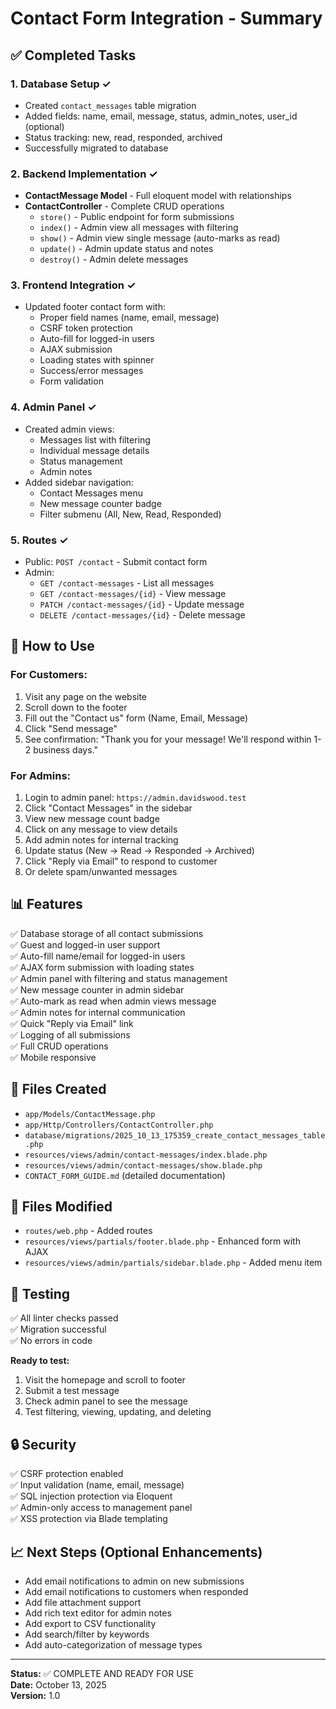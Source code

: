 # Contact Form Integration - Summary

## ✅ Completed Tasks

### 1. Database Setup ✓
- Created `contact_messages` table migration
- Added fields: name, email, message, status, admin_notes, user_id (optional)
- Status tracking: new, read, responded, archived
- Successfully migrated to database

### 2. Backend Implementation ✓
- **ContactMessage Model** - Full eloquent model with relationships
- **ContactController** - Complete CRUD operations
  - `store()` - Public endpoint for form submissions
  - `index()` - Admin view all messages with filtering
  - `show()` - Admin view single message (auto-marks as read)
  - `update()` - Admin update status and notes
  - `destroy()` - Admin delete messages

### 3. Frontend Integration ✓
- Updated footer contact form with:
  - Proper field names (name, email, message)
  - CSRF token protection
  - Auto-fill for logged-in users
  - AJAX submission
  - Loading states with spinner
  - Success/error messages
  - Form validation

### 4. Admin Panel ✓
- Created admin views:
  - Messages list with filtering
  - Individual message details
  - Status management
  - Admin notes
- Added sidebar navigation:
  - Contact Messages menu
  - New message counter badge
  - Filter submenu (All, New, Read, Responded)

### 5. Routes ✓
- Public: `POST /contact` - Submit contact form
- Admin: 
  - `GET /contact-messages` - List all messages
  - `GET /contact-messages/{id}` - View message
  - `PATCH /contact-messages/{id}` - Update message
  - `DELETE /contact-messages/{id}` - Delete message

## 🎯 How to Use

### For Customers:
1. Visit any page on the website
2. Scroll down to the footer
3. Fill out the "Contact us" form (Name, Email, Message)
4. Click "Send message"
5. See confirmation: "Thank you for your message! We'll respond within 1-2 business days."

### For Admins:
1. Login to admin panel: `https://admin.davidswood.test`
2. Click "Contact Messages" in the sidebar
3. View new message count badge
4. Click on any message to view details
5. Add admin notes for internal tracking
6. Update status (New → Read → Responded → Archived)
7. Click "Reply via Email" to respond to customer
8. Or delete spam/unwanted messages

## 📊 Features

✅ Database storage of all contact submissions  
✅ Guest and logged-in user support  
✅ Auto-fill name/email for logged-in users  
✅ AJAX form submission with loading states  
✅ Admin panel with filtering and status management  
✅ New message counter in admin sidebar  
✅ Auto-mark as read when admin views message  
✅ Admin notes for internal communication  
✅ Quick "Reply via Email" link  
✅ Logging of all submissions  
✅ Full CRUD operations  
✅ Mobile responsive  

## 📁 Files Created

- `app/Models/ContactMessage.php`
- `app/Http/Controllers/ContactController.php`
- `database/migrations/2025_10_13_175359_create_contact_messages_table.php`
- `resources/views/admin/contact-messages/index.blade.php`
- `resources/views/admin/contact-messages/show.blade.php`
- `CONTACT_FORM_GUIDE.md` (detailed documentation)

## 📝 Files Modified

- `routes/web.php` - Added routes
- `resources/views/partials/footer.blade.php` - Enhanced form with AJAX
- `resources/views/admin/partials/sidebar.blade.php` - Added menu item

## 🧪 Testing

✅ All linter checks passed  
✅ Migration successful  
✅ No errors in code  

**Ready to test:**
1. Visit the homepage and scroll to footer
2. Submit a test message
3. Check admin panel to see the message
4. Test filtering, viewing, updating, and deleting

## 🔒 Security

✅ CSRF protection enabled  
✅ Input validation (name, email, message)  
✅ SQL injection protection via Eloquent  
✅ Admin-only access to management panel  
✅ XSS protection via Blade templating  

## 📈 Next Steps (Optional Enhancements)

- Add email notifications to admin on new submissions
- Add email notifications to customers when responded
- Add file attachment support
- Add rich text editor for admin notes
- Add export to CSV functionality
- Add search/filter by keywords
- Add auto-categorization of message types

---

**Status:** ✅ COMPLETE AND READY FOR USE  
**Date:** October 13, 2025  
**Version:** 1.0

